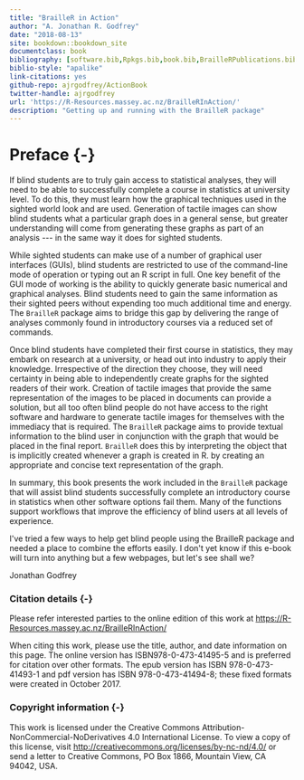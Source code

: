 ```yaml
--- 
title: "BrailleR in Action"
author: "A. Jonathan R. Godfrey"
date: "2018-08-13"
site: bookdown::bookdown_site
documentclass: book
bibliography: [software.bib,Rpkgs.bib,book.bib,BrailleRPublications.bib,Access.bib,faulty.bib]
biblio-style: "apalike"
link-citations: yes
github-repo: ajrgodfrey/ActionBook
twitter-handle: ajrgodfrey
url: 'https://R-Resources.massey.ac.nz/BrailleRInAction/'
description: "Getting up and running with the BrailleR package"
---
```


# Preface {-}

If  blind students are to truly gain access to statistical analyses, they will need to be able to successfully complete a course in statistics at university level. To do this, they must learn how the graphical techniques used in the sighted world look and are used. Generation of tactile images can show blind students what a particular graph does in a general sense, but greater understanding will come from generating these graphs as part of an analysis --- in the same way it does for  sighted students. 

While sighted students can make use of a number of graphical user interfaces (GUIs), blind students are restricted to use of the command-line mode of operation or typing out an R script in full. One key benefit of the GUI mode of working is the ability to quickly generate basic numerical and graphical analyses. Blind students need to gain the same information as their sighted peers without  expending too much additional time and energy. The `BrailleR` package aims to bridge this gap by delivering the range of analyses commonly found in introductory courses via a reduced set of commands.


Once blind students have  completed their first course in statistics, they may embark on research at a university, or head out into industry to apply their knowledge. Irrespective of the direction they choose, they will need certainty in being able to independently create graphs for the sighted readers of their work. 
Creation of tactile images that provide the same representation of the images to be placed in documents can provide a solution, but all too often blind people do not have access to the right software and hardware to generate tactile images for themselves with the immediacy that is required. The `BrailleR` package aims to provide textual information to the blind user in conjunction with the graph that would be placed in the final report. `BrailleR` does this by interpreting the object that is implicitly created whenever a graph is created in R. by creating an appropriate  and concise text representation of the graph.

In summary, this book presents the work included in the `BrailleR` package that will assist blind students successfully complete an introductory course in statistics when other software options fail them. Many of the functions support workflows that improve the efficiency of blind users at all levels of experience. 


I've tried a few ways to help get blind people using the BrailleR package and needed a place to combine the efforts easily. I don't yet know if this e-book will turn into anything but a few webpages, but let's see shall we?

Jonathan Godfrey


### Citation details {-}

Please refer interested parties to the online edition of this work at https://R-Resources.massey.ac.nz/BrailleRInAction/

When citing this work, please use the title, author, and date information on this page. The online version has ISBN978-0-473-41495-5 and is preferred for citation over other formats. The epub version has ISBN 978-0-473-41493-1  and pdf version has ISBN 978-0-473-41494-8; these fixed formats   were created in October 2017.


### Copyright information {-}


This work is licensed under the Creative Commons Attribution-NonCommercial-NoDerivatives 4.0 International License. To view a copy of this license, visit http://creativecommons.org/licenses/by-nc-nd/4.0/ or send a letter to Creative Commons, PO Box 1866, Mountain View, CA 94042, USA.




